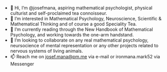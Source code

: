 - 👋 Hi, I’m @josefmana, aspiring mathematical psychologist, physical culturist and self-proclaimed tea connoisseur.
- 👀 I’m interested in Mathematical Psychology, Neuroscience, Scientific & Mathematical Thinking and of course a good Speciality Tea.
- 🌱 I’m currently reading through the New Handbook of Mathematical Psychology, and working towards the one-arm handstand.
- 💞️ I’m looking to collaborate on any real mathematical psychology, neursocience of mental representation or any other projects related to nervous systems of living animals.
- 📫 Reach me on josef.mana@pm.me via e-mail or ironmana.mark52 via Messenger

<!---
josefmana/josefmana is a ✨ special ✨ repository because its `README.md` (this file) appears on your GitHub profile.
You can click the Preview link to take a look at your changes.
--->
